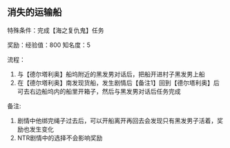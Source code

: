 ## 消失的运输船
特殊条件：完成【海之复仇鬼】任务

奖励：经验值：800 知名度：5

流程：

1. 与【德尔塔利奥】船坞附近的黑发男对话后，把船开进村子黑发男上船
2. 在【德尔塔利奥】南发现货船，发生剧情后【备注1】回到【德尔塔利奥】后可去右边船坞内的船里开箱子，然后与黑发男对话后任务完成


备注:

1. 剧情中他绑完绳子过去后，可以开船离开再回去会发现只有黑发男子活着，奖励也发生变化
2. NTR剧情中的选择不会影响奖励
